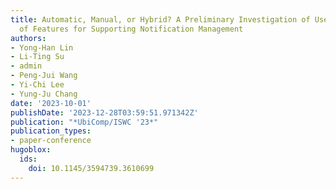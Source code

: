 ```yaml
---
title: Automatic, Manual, or Hybrid? A Preliminary Investigation of Users' Perception
  of Features for Supporting Notification Management
authors:
- Yong-Han Lin
- Li-Ting Su
- admin
- Peng-Jui Wang
- Yi-Chi Lee
- Yung-Ju Chang
date: '2023-10-01'
publishDate: '2023-12-28T03:59:51.971342Z'
publication: "*UbiComp/ISWC '23*"
publication_types:
- paper-conference
hugoblox:
  ids:
    doi: 10.1145/3594739.3610699
---
```

